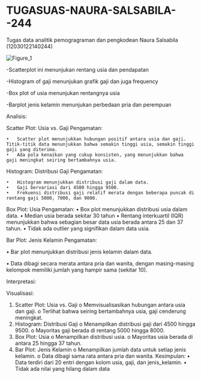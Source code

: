 # TUGASUAS-NAURA-SALSABILA--244

Tugas data analitik pemogragraman dan pengkodean Naura Salsabila (12030122140244)

![Figure_1](https://github.com/naurasalsabila06/TUGASUAS-NAURA-SALSABILA--244/assets/167267738/6453fa39-a6bd-412a-a6bc-3919421b5946)

-Scatterplot ini menunjukan rentang usia dan pendapatan

-Histogram of gaji menunjukan grafik gaji dan juga frequency

-Box plot of usia menunjukan rentangnya usia

-Barplot jenis kelamin menunjukan perbedaan pria dan perempuan

Analisis:

Scatter Plot: Usia vs. Gaji
Pengamatan:

	•	Scatter plot menunjukkan hubungan positif antara usia dan gaji. Titik-titik data menunjukkan bahwa semakin tinggi usia, semakin tinggi gaji yang diterima. 
	•	Ada pola kenaikan yang cukup konsisten, yang menunjukkan bahwa gaji meningkat seiring bertambahnya usia.

Histogram: Distribusi Gaji
Pengamatan:

	•	Histogram menunjukkan distribusi gaji dalam data.
	•	Gaji bervariasi dari 4500 hingga 9500.
	•	Frekuensi distribusi gaji relatif merata dengan beberapa puncak di rentang gaji 5000, 7000, dan 9000.

Box Plot: Usia
Pengamatan:
	 •	Box plot menunjukkan distribusi usia dalam data.
	 •	Median usia berada sekitar 30 tahun
   •	Rentang interkuartil (IQR) menunjukkan bahwa sebagian besar data usia berada antara 25 dan 37 tahun.
   •	Tidak ada outlier yang signifikan dalam data usia.

Bar Plot: Jenis Kelamin
Pengamatan:

 •	Bar plot menunjukkan distribusi jenis kelamin dalam data.
	
 •	Data dibagi secara merata antara pria dan wanita, dengan masing-masing kelompok memiliki jumlah yang hampir sama (sekitar 10).

Interpretasi: 


Visualisasi:
1.	Scatter Plot: Usia vs. Gaji
	o	Memvisualisasikan hubungan antara usia dan gaji.
	o	Terlihat bahwa seiring bertambahnya usia, gaji cenderung meningkat.
2.	Histogram: Distribusi Gaji
	o	Menampilkan distribusi gaji dari 4500 hingga 9500.
	o	Mayoritas gaji berada di rentang 5000 hingga 8000.
3.	Box Plot: Usia
	o	Menampilkan distribusi usia.
	o	Mayoritas usia berada di antara 25 hingga 37 tahun.
4.	Bar Plot: Jenis Kelamin
	o	Menampilkan jumlah data untuk setiap jenis kelamin.
	o	Data dibagi sama rata antara pria dan wanita.
Kesimpulan:
•	Data terdiri dari 20 entri dengan kolom usia, gaji, dan jenis_kelamin.
•	Tidak ada nilai yang hilang dalam data



